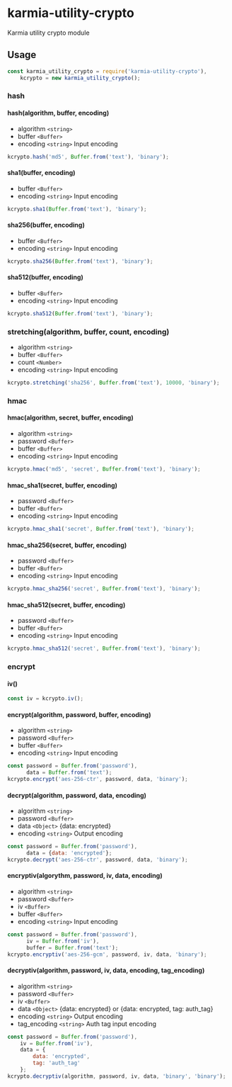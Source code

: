 # karmia-utility-crypto
Karmia utility crypto module

## Usage
```JavaScript
const karmia_utility_crypto = require('karmia-utility-crypto'),
    kcrypto = new karmia_utility_crypto();
```

### hash

#### hash(algorithm, buffer, encoding)
- algorithm ```<string>```
- buffer ```<Buffer>```
- encoding ```<string>``` Input encoding

```JavaScript
kcrypto.hash('md5', Buffer.from('text'), 'binary');
```

#### sha1(buffer, encoding)
- buffer ```<Buffer>```
- encoding ```<string>``` Input encoding

```JavaScript
kcrypto.sha1(Buffer.from('text'), 'binary');
```

#### sha256(buffer, encoding)
- buffer ```<Buffer>```
- encoding ```<string>``` Input encoding

```JavaScript
kcrypto.sha256(Buffer.from('text'), 'binary');
```

#### sha512(buffer, encoding)
- buffer ```<Buffer>```
- encoding ```<string>``` Input encoding

```JavaScript
kcrypto.sha512(Buffer.from('text'), 'binary');
```

### stretching(algorithm, buffer, count, encoding)
- algorithm ```<string>```
- buffer ```<Buffer>```
- count ```<Number>```
- encoding ```<string>``` Input encoding

```JavaScript
kcrypto.stretching('sha256', Buffer.from('text'), 10000, 'binary');
```

### hmac

#### hmac(algorithm, secret, buffer, encoding)
- algorithm ```<string>```
- password ```<Buffer>```
- buffer ```<Buffer>```
- encoding ```<string>``` Input encoding

```JavaScript
kcrypto.hmac('md5', 'secret', Buffer.from('text'), 'binary');
```

#### hmac_sha1(secret, buffer, encoding)
- password ```<Buffer>```
- buffer ```<Buffer>```
- encoding ```<string>``` Input encoding

```JavaScript
kcrypto.hmac_sha1('secret', Buffer.from('text'), 'binary');
```

#### hmac_sha256(secret, buffer, encoding)
- password ```<Buffer>```
- buffer ```<Buffer>```
- encoding ```<string>``` Input encoding

```JavaScript
kcrypto.hmac_sha256('secret', Buffer.from('text'), 'binary');
```

#### hmac_sha512(secret, buffer, encoding)
- password ```<Buffer>```
- buffer ```<Buffer>```
- encoding ```<string>``` Input encoding

```JavaScript
kcrypto.hmac_sha512('secret', Buffer.from('text'), 'binary');
```


### encrypt

#### iv()
```JavaScript
const iv = kcrypto.iv();
```

#### encrypt(algorithm, password, buffer, encoding)
- algorithm ```<string>```
- password ```<Buffer>```
- buffer ```<Buffer>```
- encoding ```<string>``` Input encoding

```JavaScript
const password = Buffer.from('password'),
      data = Buffer.from('text');
kcrypto.encrypt('aes-256-ctr', password, data, 'binary');
```

#### decrypt(algorithm, password, data, encoding)
- algorithm ```<string>```
- password ```<Buffer>```
- data ```<Object>``` {data: encrypted}
- encoding ```<string>``` Output encoding

```JavaScript
const password = Buffer.from('password'),
      data = {data: 'encrypted'};
kcrypto.decrypt('aes-256-ctr', password, data, 'binary');
```

#### encryptiv(algorythm, password, iv, data, encoding)
- algorithm ```<string>```
- password ```<Buffer>```
- iv ```<Buffer>```
- buffer ```<Buffer>```
- encoding ```<string>``` Input encoding

```JavaScript
const password = Buffer.from('password'),
      iv = Buffer.from('iv'),
      buffer = Buffer.from('text');
kcrypto.encryptiv('aes-256-gcm', password, iv, data, 'binary');
```

#### decryptiv(algorithm, password, iv, data, encoding, tag_encoding)
- algorithm ```<string>```
- password ```<Buffer>```
- iv ```<Buffer>```
- data ```<Object>``` {data: encrypted} or {data: encrypted, tag: auth_tag}
- encoding ```<string>``` Output encoding
- tag_encoding ```<string>``` Auth tag input encoding

```JavaScript
const password = Buffer.from('password'),
    iv = Buffer.from('iv'),
    data = {
        data: 'encrypted',
        tag: 'auth_tag'
    };
kcrypto.decryptiv(algorithm, password, iv, data, 'binary', 'binary');
```
